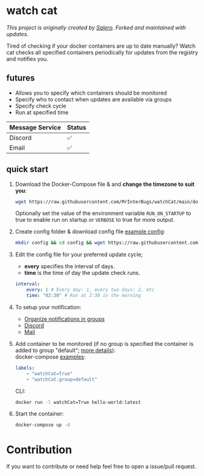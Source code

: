 # watch cat


*This project is originally created by [Salero](https://github.com/Salero-tech). Forked and maintained with updates.*

Tired of checking if your docker containers are up to date manually? Watch cat checks all specified containers periodically for updates from the registry and notifies you.


## futures

 - Allows you to specify which containers should be monitored
 - Specify who to contact when updates are available via groups
 - Specify check cycle
 - Run at specified time

| Message Service  | Status |
|------------------|--------|
| Discord          | ✅     |
| Email            | ✅     |

## quick start

 1. Download the Docker-Compose file & and **change the timezone to suit you**:

    ```bash
    wget https://raw.githubusercontent.com/MrInterBugs/watchCat/main/docker-compose.yml
    ```

    Optionally set the value of the environment variable `RUN_ON_STARTUP` to true to enable run on startup or `VERBOSE` to true for more output.

 2. Create config folder & download config file [example config](examples/config.yml):

    ```bash
    mkdir config && cd config && wget https://raw.githubusercontent.com/MrInterBugs/watchCat/main/src/config/config.yml
    ```

 3. Edit the config file for your preferred update cycle;
    - **every** specifies the interval of days.
    - **time** is the time of day the update check runs.

    ```yml
    interval:
        every: 1 # Every day: 1, every two days: 2, etc
        time: "02:30" # Run at 2:30 in the morning
    ```

 4. To setup your notification:
    - [Organize notifications in groups](docs/group.md)
    - [Discord](docs/discord.md)
    - [Mail](docs/mail.md)

 5. Add container to be monitored (if no group is specified the container is added to group "default"; [more details](docs/group.md)): <br>
    docker-compose [examples](examples/docker-compose.yml):

    ```yml
    labels:
        - "watchCat=True"
        - "watchCat.group=default"
    ```

    CLI:

    ```bash
    docker run -l watchCat=True hello-world:latest
    ```

 6. Start the container:

    ```bash
    docker-compose up -d
    ```

# Contribution 

If you want to contribute or need help feel free to open a issue/pull request.